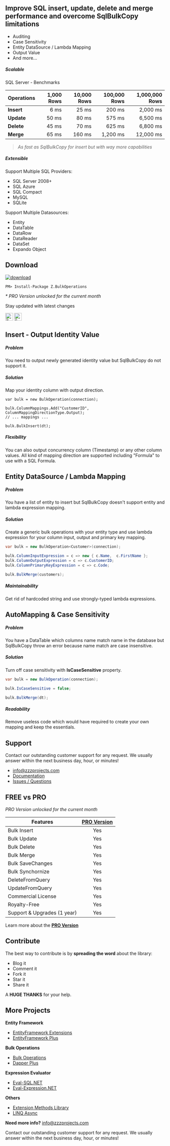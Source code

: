 ## Improve SQL insert, update, delete and merge performance and overcome SqlBulkCopy limitations
 - Auditing
 - Case Sensitivity
 - Entity DataSource / Lambda Mapping
 - Output Value
 - And more...

##### Scalable
SQL Server - Benchmarks

| Operations | 1,000 Rows | 10,000 Rows | 100,000 Rows | 1,000,000 Rows |
| ---------- | ---------: | ----------: | -----------: | -------------: |
|**Insert**  | 6 ms       | 25 ms       | 200 ms       | 2,000 ms       |
|**Update**  | 50 ms      | 80 ms       | 575 ms       | 6,500 ms       |
|**Delete**  | 45 ms      | 70 ms       | 625 ms       | 6,800 ms       |
|**Merge**   | 65 ms      | 160 ms      | 1,200 ms     | 12,000 ms      |

> _As fast as SqlBulkCopy for insert but with way more capabilities_

##### Extensible
Support Multiple SQL Providers:
- SQL Server 2008+
- SQL Azure
- SQL Compact
- MySQL
- SQLite

Support Multiple Datasources:
- Entity
- DataTable
- DataRow
- DataReader
- DataSet
- Expando Object

## Download
<a href="https://www.nuget.org/packages/Z.BulkOperations/" target="_blank"><img src="http://entityframework-plus.net/images/nuget/bulk-operations-v.svg" alt="download" /></a>
<a href="https://www.nuget.org/packages/Z.BulkOperations/" target="_blank"><img src="http://entityframework-plus.net/images/nuget/bulk-operations-d.svg" alt="" /></a>

```
PM> Install-Package Z.BulkOperations
```

_* PRO Version unlocked for the current month_

Stay updated with latest changes

<a href="https://twitter.com/zzzprojects" target="_blank"><img src="http://www.zzzprojects.com/images/twitter_follow.png" alt="Twitter Follow" height="24" /></a>
<a href="https://www.facebook.com/zzzprojects/" target="_blank"><img src="http://www.zzzprojects.com/images/facebook_like.png" alt="Facebook Like" height="24" /></a>

## Insert - Output Identity Value

##### Problem
You need to output newly generated identity value but SqlBulkCopy do not support it.

##### Solution
Map your identity column with output direction.

```
var bulk = new BulkOperation(connection);

bulk.ColumnMappings.Add("CustomerID", ColumnMappingDirectionType.Output);
// ... mappings ...

bulk.BulkInsert(dt);
```

##### Flexibility
You can also output concurrency column (Timestamp) or any other column values. All kind of mapping direction are supported including "Formula" to use with a SQL Formula.

## Entity DataSource / Lambda Mapping
##### Problem
You have a list of entity to insert but SqlBulkCopy doesn't support entity and lambda expression mapping.

##### Solution
Create a generic bulk operations with your entity type and use lambda expression for your column input, output and primary key mapping.

```csharp
var bulk = new BulkOperation<Customer>(connection);

bulk.ColumnInputExpression = c => new { c.Name,  c.FirstName };
bulk.ColumnOutputExpression = c => c.CustomerID;
bulk.ColumnPrimaryKeyExpression = c => c.Code;

bulk.BulkMerge(customers);
```

##### Maintainability
Get rid of hardcoded string and use strongly-typed lambda expressions.

## AutoMapping & Case Sensitivity
##### Problem
You have a DataTable which columns name match name in the database but SqlBulkCopy throw an error because name match are case insensitive.

##### Solution
Turn off case sensitivity with **IsCaseSensitive** property.

```csharp
var bulk = new BulkOperation(connection);

bulk.IsCaseSensitive = false;

bulk.BulkMerge(dt);
```

##### Readability
Remove useless code which would have required to create your own mapping and keep the essentials.

## Support
Contact our outstanding customer support for any request. We usually answer within the next business day, hour, or minutes!

- info@zzzprojects.com
- [Documentation](https://github.com/zzzprojects/Bulk-Operations/wiki)
- [Issues / Questions](https://github.com/zzzprojects/Bulk-Operations/issues)

## FREE vs PRO
_PRO Version unlocked for the current month_

Features                    | [PRO Version](http://bulk-operations.net/#pro)
--------                    | :-------------: |
Bulk Insert                 | Yes
Bulk Update                 | Yes
Bulk Delete                 | Yes
Bulk Merge                  | Yes
Bulk SaveChanges            | Yes
Bulk Synchornize            | Yes
DeleteFromQuery             | Yes
UpdateFromQuery             | Yes
Commercial License          | Yes
Royalty-Free                | Yes
Support & Upgrades (1 year) | Yes

Learn more about the **[PRO Version](http://bulk-operations.net/#pro)**

## Contribute
The best way to contribute is by **spreading the word** about the library:

 - Blog it
 - Comment it
 - Fork it
 - Star it
 - Share it
 
A **HUGE THANKS** for your help.

## More Projects

**Entity Framework**
- [EntityFramework Extensions](http://entityframework-extensions.net/)
- [EntityFramework Plus](http://entityframework-plus.net)

**Bulk Operations**
- [Bulk Operations](http://bulk-operations.net/)
- [Dapper Plus](http://dapper-plus.net/)

**Expression Evaluator**
- [Eval-SQL.NET](http://eval-sql.net/)
- [Eval-Expression.NET](http://eval-expression.net/)

**Others**
- [Extension Methods Library](https://github.com/zzzprojects/Z.ExtensionMethods/)
- [LINQ Async](https://github.com/zzzprojects/Linq-AsyncExtensions)

**Need more info?** info@zzzprojects.com

Contact our outstanding customer support for any request. We usually answer within the next business day, hour, or minutes!

